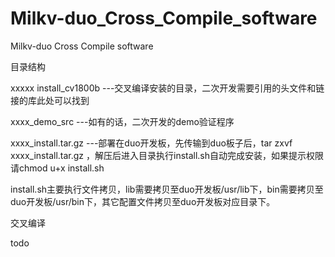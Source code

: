 # Milkv-duo_Cross_Compile_software
Milkv-duo Cross Compile software


目录结构

xxxxx
install_cv1800b ---交叉编译安装的目录，二次开发需要引用的头文件和链接的库此处可以找到

xxxx_demo_src ---如有的话，二次开发的demo验证程序

xxxx_install.tar.gz ---部署在duo开发板，先传输到duo板子后，tar zxvf xxxx_install.tar.gz ，解压后进入目录执行install.sh自动完成安装，如果提示权限请chmod u+x install.sh

install.sh主要执行文件拷贝，lib需要拷贝至duo开发板/usr/lib下，bin需要拷贝至duo开发板/usr/bin下，其它配置文件拷贝至duo开发板对应目录下。





交叉编译

todo


